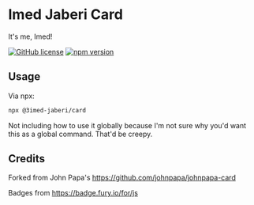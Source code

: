 # Imed Jaberi Card

It's me, Imed!

[![GitHub license](https://img.shields.io/badge/license-MIT-blue.svg)](LICENSE)
[![npm version](https://badge.fury.io/js/%403imed-jaberi%2Fcard.svg)](https://www.npmjs.com/package/@3imed-jaberi/card)

## Usage

Via npx:

```bash
npx @3imed-jaberi/card
```

Not including how to use it globally because I'm not sure why you'd want this as a global command. That'd be creepy.

## Credits

Forked from John Papa's https://github.com/johnpapa/johnpapa-card

Badges from <https://badge.fury.io/for/js>
